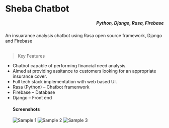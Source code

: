 <h1>Sheba Chatbot</h1>
<h5 align=right> Python, Django, Rasa, Firebase</h5>
 An insuarance analysis chatbot using Rasa open source framework, Django and Firebase
 
 <br>
 <br>
 
 >Key Features
<ul>
<li>
Chatbot capable of performing financial need analysis.
</li>
<li>
Aimed at providing assitance to customers looking for an appropriate insurance cover. 
</li>
<li>
Full tech stack implementation with web based UI. 
</li>
 <li>
 Rasa (Python) – Chatbot framenwork 
</li>
 <li>
Firebase – Database
</li>
 <li>
Django – Front end
</li>

 <h4>Screenshots</h4>
 
![Sample 1](https://user-images.githubusercontent.com/54933414/197963438-54381cc3-62f4-4e52-a5a5-f67d3e5b5595.png)
![Sample 2](https://user-images.githubusercontent.com/54933414/197963539-57d984e8-695f-4060-a4ba-be73296f917d.png)
![Sample 3](https://user-images.githubusercontent.com/54933414/197963589-cda15e49-a7b0-45d6-8024-d809919dd0d4.png)
